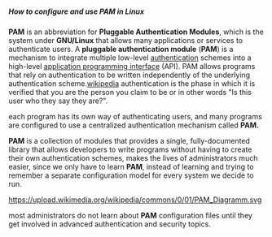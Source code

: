 ##### How to configure and use PAM in Linux

**PAM** is an abbreviation for **Pluggable Authentication Modules**, which is the system under **GNU/Linux** that allows many applications or services to authenticate users.
	A **pluggable authentication module** (**PAM**) is a mechanism to integrate multiple low-level [authentication](https://en.wikipedia.org/wiki/Authentication "Authentication") schemes into a high-level [application programming interface](https://en.wikipedia.org/wiki/Application_programming_interface "Application programming interface") (API). PAM allows programs that rely on authentication to be written independently of the underlying authentication scheme.[wikipedia](https://en.wikipedia.org/wiki/Pluggable_authentication_module)
authentication is the phase in which it is verified that you are the person you claim to be or in other words "Is this user who they say they are?".

each program has its own way of authenticating users, and many programs are configured to use a centralized authentication mechanism called **PAM.**

**PAM** is a collection of modules that provides a single, fully-documented library that allows developers to write programs without having to create their own authentication schemes, makes the lives of administrators much easier, since we only have to learn **PAM**, instead of learning and trying to remember a separate configuration model for every system we decide to run.

https://upload.wikimedia.org/wikipedia/commons/0/01/PAM_Diagramm.svg

most administrators do not learn about **PAM** configuration files until they get involved in advanced authentication and security topics.